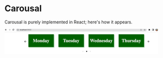 # Carousal
Carousal is purely implemented in React; here's how it appears. 

![image](https://github.com/RN0311/Sample-Carousal/blob/main/images/Screenshot%202022-05-11%20at%2011.11.46%20PM.png)

